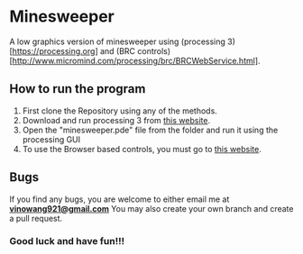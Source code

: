 # Minesweeper
A low graphics version of minesweeper using (processing 3)[https://processing.org] and (BRC controls)[http://www.micromind.com/processing/brc/BRCWebService.html].

## How to run the program
1. First clone the Repository using any of the methods.
2. Download and run processing 3 from [this website](https://processing.org/download). 
3. Open the "minesweeper.pde" file from the folder and run it using the processing GUI
4. To use the Browser based controls, you must go to [this website](127.0.0.1:10002).

## Bugs
If you find any bugs, you are welcome to either email me at **vinowang921@gmail.com**
You may also create your own branch and create a pull request.

### Good luck and have fun!!!
